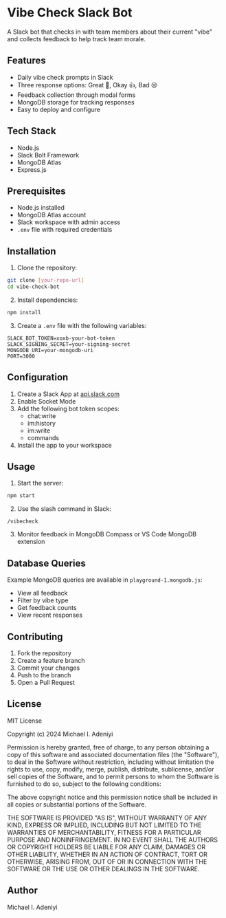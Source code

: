 # Vibe Check Slack Bot

A Slack bot that checks in with team members about their current "vibe" and collects feedback to help track team morale.

## Features

- Daily vibe check prompts in Slack
- Three response options: Great 🎉, Okay 👍, Bad 😢
- Feedback collection through modal forms
- MongoDB storage for tracking responses
- Easy to deploy and configure

## Tech Stack

- Node.js
- Slack Bolt Framework
- MongoDB Atlas
- Express.js

## Prerequisites

- Node.js installed
- MongoDB Atlas account
- Slack workspace with admin access
- `.env` file with required credentials

## Installation

1. Clone the repository:
```bash
git clone [your-repo-url]
cd vibe-check-bot
```

2. Install dependencies:
```bash
npm install
```

3. Create a `.env` file with the following variables:
```env
SLACK_BOT_TOKEN=xoxb-your-bot-token
SLACK_SIGNING_SECRET=your-signing-secret
MONGODB_URI=your-mongodb-uri
PORT=3000
```

## Configuration

1. Create a Slack App at [api.slack.com](https://api.slack.com/apps)
2. Enable Socket Mode
3. Add the following bot token scopes:
   - chat:write
   - im:history
   - im:write
   - commands
4. Install the app to your workspace

## Usage

1. Start the server:
```bash
npm start
```

2. Use the slash command in Slack:
```
/vibecheck
```

3. Monitor feedback in MongoDB Compass or VS Code MongoDB extension

## Database Queries

Example MongoDB queries are available in `playground-1.mongodb.js`:
- View all feedback
- Filter by vibe type
- Get feedback counts
- View recent responses

## Contributing

1. Fork the repository
2. Create a feature branch
3. Commit your changes
4. Push to the branch
5. Open a Pull Request

## License

MIT License

Copyright (c) 2024 Michael I. Adeniyi

Permission is hereby granted, free of charge, to any person obtaining a copy
of this software and associated documentation files (the "Software"), to deal
in the Software without restriction, including without limitation the rights
to use, copy, modify, merge, publish, distribute, sublicense, and/or sell
copies of the Software, and to permit persons to whom the Software is
furnished to do so, subject to the following conditions:

The above copyright notice and this permission notice shall be included in all
copies or substantial portions of the Software.

THE SOFTWARE IS PROVIDED "AS IS", WITHOUT WARRANTY OF ANY KIND, EXPRESS OR
IMPLIED, INCLUDING BUT NOT LIMITED TO THE WARRANTIES OF MERCHANTABILITY,
FITNESS FOR A PARTICULAR PURPOSE AND NONINFRINGEMENT. IN NO EVENT SHALL THE
AUTHORS OR COPYRIGHT HOLDERS BE LIABLE FOR ANY CLAIM, DAMAGES OR OTHER
LIABILITY, WHETHER IN AN ACTION OF CONTRACT, TORT OR OTHERWISE, ARISING FROM,
OUT OF OR IN CONNECTION WITH THE SOFTWARE OR THE USE OR OTHER DEALINGS IN THE
SOFTWARE.


## Author

Michael I. Adeniyi